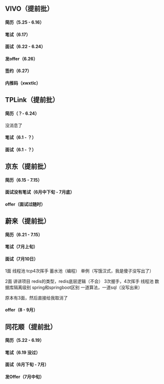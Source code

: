 ## VIVO（提前批）

#### 简历（5.25 - 6.16）

#### 笔试（6.17）

#### 面试（6.22 - 6.24）

#### 发offer（6.26）

#### 签约（6.27）

#### 内推码（xwxtlc）

## TPLink（提前批）

#### 简历（？- 6.24）

没消息了

#### 笔试（6.1 - ？）

#### 面试（6.1 - ？）

## 京东（提前批）

#### 简历（6.15 - 7.15）

#### 面试没有笔试（6月中下旬 - 7月底）

#### offer（面试过随时）

## 蔚来（提前批）

#### 简历（6.21 - 7.15）

#### 笔试（7月上旬）

#### 面试（7月10日）

1面
线程池
tcp4次挥手
蓄水池（编程）
单例（写饿汉式，我是傻子没写出了）

2面
讲讲项目
redis的类型，redis底层逻辑（不会）
3次握手，4次挥手
线程池
数据库隔离级别
spring和springboot区别
一道算法，一道sql（没写出来）

原本有3面，然后直接给我取消了

#### offer（8 - 9月）

## 同花顺（提前批）

#### 简历（5.22 - 6.19）

#### 笔试（6.19 没过）

#### 面试（6月下旬 - 7月）

#### 发Offer（7月中旬）



